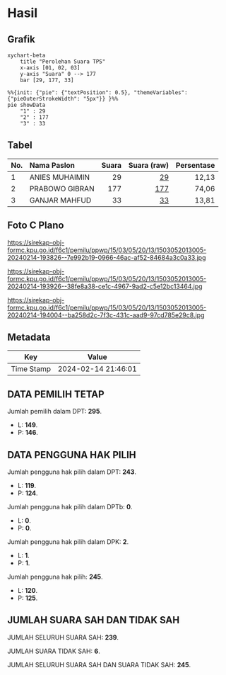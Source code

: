 # Hasil

## Grafik

```mermaid
xychart-beta
    title "Perolehan Suara TPS"
    x-axis [01, 02, 03]
    y-axis "Suara" 0 --> 177
    bar [29, 177, 33]
```

```mermaid
%%{init: {"pie": {"textPosition": 0.5}, "themeVariables": {"pieOuterStrokeWidth": "5px"}} }%%
pie showData
    "1" : 29
    "2" : 177
    "3" : 33
```

## Tabel

| No. | Nama Paslon    | Suara | Suara (raw) | Persentase |
|:--- |:-------------- | -----:| -----------:| ----------:|
| 1   | ANIES MUHAIMIN | 29    | [29][p-1]   | 12,13      |
| 2   | PRABOWO GIBRAN | 177   | [177][p-2]  | 74,06      |
| 3   | GANJAR MAHFUD  | 33    | [33][p-3]   | 13,81      |


[p-1]: https://github.com/gigit-pemilu/pemilu-2024-15-jambi/blob/main/pilpres/hitung-suara/sub/15-jambi/sub/03-sarolangun/sub/05-pelawan/sub/2013-sungai-merah/sub/005-tps/sub/paslon-1.txt
[p-2]: https://github.com/gigit-pemilu/pemilu-2024-15-jambi/blob/main/pilpres/hitung-suara/sub/15-jambi/sub/03-sarolangun/sub/05-pelawan/sub/2013-sungai-merah/sub/005-tps/sub/paslon-2.txt
[p-3]: https://github.com/gigit-pemilu/pemilu-2024-15-jambi/blob/main/pilpres/hitung-suara/sub/15-jambi/sub/03-sarolangun/sub/05-pelawan/sub/2013-sungai-merah/sub/005-tps/sub/paslon-3.txt

## Foto C Plano

https://sirekap-obj-formc.kpu.go.id/f6c1/pemilu/ppwp/15/03/05/20/13/1503052013005-20240214-193826--7e992b19-0966-46ac-af52-84684a3c0a33.jpg

https://sirekap-obj-formc.kpu.go.id/f6c1/pemilu/ppwp/15/03/05/20/13/1503052013005-20240214-193926--38fe8a38-ce1c-4967-9ad2-c5e12bc13464.jpg

https://sirekap-obj-formc.kpu.go.id/f6c1/pemilu/ppwp/15/03/05/20/13/1503052013005-20240214-194004--ba258d2c-7f3c-431c-aad9-97cd785e29c8.jpg


## Metadata

| Key        | Value               |
| ---------- | ------------------- |
| Time Stamp | 2024-02-14 21:46:01 |


## DATA PEMILIH TETAP

Jumlah pemilih dalam DPT: **295**.
 * L: **149**.
 * P: **146**.

## DATA PENGGUNA HAK PILIH

Jumlah pengguna hak pilih dalam DPT: **243**.
 * L: **119**.
 * P: **124**.

Jumlah pengguna hak pilih dalam DPTb: **0**.
 * L: **0**.
 * P: **0**.

Jumlah pengguna hak pilih dalam DPK: **2**.
 * L: **1**.
 * P: **1**.

Jumlah pengguna hak pilih: **245**.
 * L: **120**.
 * P: **125**.

## JUMLAH SUARA SAH DAN TIDAK SAH

JUMLAH SELURUH SUARA SAH: **239**.

JUMLAH SUARA TIDAK SAH: **6**.

JUMLAH SELURUH SUARA SAH DAN SUARA TIDAK SAH: **245**.


